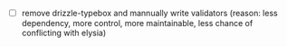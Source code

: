 - [ ] remove drizzle-typebox and mannually write validators (reason: less dependency, more control, more maintainable, less chance of conflicting with elysia)